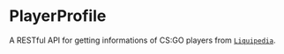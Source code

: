 # PlayerProfile
A RESTful API for getting informations of CS:GO players from [`Liquipedia`](https://liquipedia.net/counterstrike/Main_Page).
